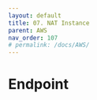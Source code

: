 ```yaml
---
layout: default
title: 07. NAT Instance
parent: AWS
nav_order: 107
# permalink: /docs/AWS/
---
```


# Endpoint

